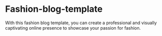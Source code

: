 # Fashion-blog-template
With this fashion blog template, you can create a professional and visually captivating online presence to showcase your passion for fashion.
